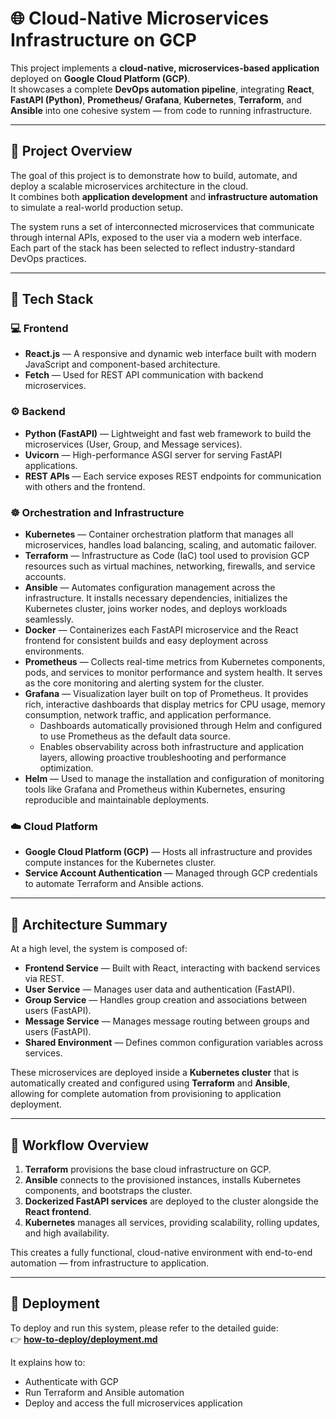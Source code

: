 # 🌐 Cloud-Native Microservices Infrastructure on GCP

This project implements a **cloud-native, microservices-based application** deployed on **Google Cloud Platform (GCP)**.  
It showcases a complete **DevOps automation pipeline**, integrating **React**, **FastAPI (Python)**, **Prometheus/ Grafana**, **Kubernetes**, **Terraform**, and **Ansible** into one cohesive system — from code to running infrastructure.

---

## 🚀 Project Overview

The goal of this project is to demonstrate how to build, automate, and deploy a scalable microservices architecture in the cloud.  
It combines both **application development** and **infrastructure automation** to simulate a real-world production setup.

The system runs a set of interconnected microservices that communicate through internal APIs, exposed to the user via a modern web interface.  
Each part of the stack has been selected to reflect industry-standard DevOps practices.

---

## 🧠 Tech Stack

### 💻 Frontend
- **React.js** — A responsive and dynamic web interface built with modern JavaScript and component-based architecture.  
- **Fetch** — Used for REST API communication with backend microservices.

### ⚙️ Backend
- **Python (FastAPI)** — Lightweight and fast web framework to build the microservices (User, Group, and Message services).  
- **Uvicorn** — High-performance ASGI server for serving FastAPI applications.  
- **REST APIs** — Each service exposes REST endpoints for communication with others and the frontend.

### ☸️ Orchestration and Infrastructure
- **Kubernetes** — Container orchestration platform that manages all microservices, handles load balancing, scaling, and automatic failover.  
- **Terraform** — Infrastructure as Code (IaC) tool used to provision GCP resources such as virtual machines, networking, firewalls, and service accounts.  
- **Ansible** — Automates configuration management across the infrastructure. It installs necessary dependencies, initializes the Kubernetes cluster, joins worker nodes, and deploys workloads seamlessly.  
- **Docker** — Containerizes each FastAPI microservice and the React frontend for consistent builds and easy deployment across environments.  
- **Prometheus** — Collects real-time metrics from Kubernetes components, pods, and services to monitor performance and system health. It serves as the core monitoring and alerting system for the cluster.  
- **Grafana** — Visualization layer built on top of Prometheus. It provides rich, interactive dashboards that display metrics for CPU usage, memory consumption, network traffic, and application performance.  
  - Dashboards automatically provisioned through Helm and configured to use Prometheus as the default data source.  
  - Enables observability across both infrastructure and application layers, allowing proactive troubleshooting and performance optimization.  
- **Helm** — Used to manage the installation and configuration of monitoring tools like Grafana and Prometheus within Kubernetes, ensuring reproducible and maintainable deployments.


### ☁️ Cloud Platform
- **Google Cloud Platform (GCP)** — Hosts all infrastructure and provides compute instances for the Kubernetes cluster.  
- **Service Account Authentication** — Managed through GCP credentials to automate Terraform and Ansible actions.

---

## 🧩 Architecture Summary

At a high level, the system is composed of:
- **Frontend Service** — Built with React, interacting with backend services via REST.  
- **User Service** — Manages user data and authentication (FastAPI).  
- **Group Service** — Handles group creation and associations between users (FastAPI).  
- **Message Service** — Manages message routing between groups and users (FastAPI).  
- **Shared Environment** — Defines common configuration variables across services.

These microservices are deployed inside a **Kubernetes cluster** that is automatically created and configured using **Terraform** and **Ansible**, allowing for complete automation from provisioning to application deployment.

---

## 🔁 Workflow Overview

1. **Terraform** provisions the base cloud infrastructure on GCP.  
2. **Ansible** connects to the provisioned instances, installs Kubernetes components, and bootstraps the cluster.  
3. **Dockerized FastAPI services** are deployed to the cluster alongside the **React frontend**.  
4. **Kubernetes** manages all services, providing scalability, rolling updates, and high availability.  

This creates a fully functional, cloud-native environment with end-to-end automation — from infrastructure to application.

---

## 📘 Deployment

To deploy and run this system, please refer to the detailed guide:  
👉 [**how-to-deploy/deployment.md**](how-to-deploy/deployment.md)

It explains how to:
- Authenticate with GCP  
- Run Terraform and Ansible automation  
- Deploy and access the full microservices application  

